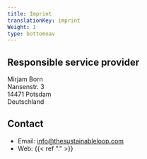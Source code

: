 ```yaml
---
title: Imprint
translationKey: imprint
Weight: 1
type: bottomnav
---
```


## Responsible service provider

Mirjam Born \
Nansenstr. 3 \
14471 Potsdam \
Deutschland

## Contact

- Email: info@thesustainableloop.com
- Web: {{< ref "." >}}
